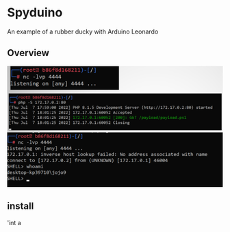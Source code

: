 # Spyduino
An example of a rubber ducky with Arduino Leonardo

## Overview

![immagine](./media/Cattura.PNG)

## install
'int a
